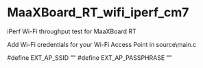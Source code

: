 # MaaXBoard_RT_wifi_iperf_cm7

iPerf Wi-Fi throughput test for MaaXBoard RT

Add Wi-Fi credentials for your Wi-Fi Access Point in source\main.c 

#define EXT_AP_SSID       "<SSID>"
#define EXT_AP_PASSPHRASE "<Password>"
